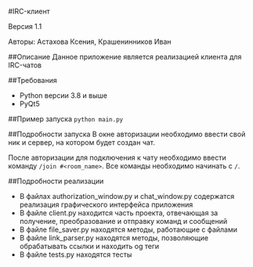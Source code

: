 #IRC-клиент

Версия 1.1

Авторы: Астахова Ксения, Крашенинников Иван

##Описание
Данное приложение является реализацией клиента для IRC-чатов

##Требования
- Python версии 3.8 и выше
- PyQt5

##Пример запуска
```python main.py```

##Подробности запуска
В окне авторизации необходимо ввести свой ник и сервер, на котором будет создан чат.

После авторизации для подключения к чату необходимо ввести команду ```/join #<room_name>```.
Все команды необходимо начинать с ```/```.

##Подробности реализации
- В файлах authorization_window.py и chat_window.py содержатся реализация графического интерфейса приложения
- В файле client.py находится часть проекта, отвечающая за получение, преобразование  и отправку команд и сообщений
- В файле file_saver.py находятся методы, работающие с файлами
- В файле link_parser.py находятся методы, позволяющие обрабатывать ссылки и находить og теги
- В файле tests.py находятся тесты

